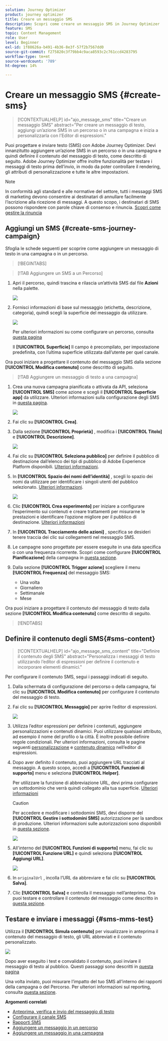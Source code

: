 ```yaml
---
solution: Journey Optimizer
product: journey optimizer
title: Creare un messaggio SMS
description: Scopri come creare un messaggio SMS in Journey Optimizer
feature: SMS
topic: Content Management
role: User
level: Beginner
exl-id: 1f88626a-b491-4b36-8e3f-57f2b7567dd0
source-git-commit: f275820c3f79bb4c9aca8593c2c761ccd4283795
workflow-type: tm+mt
source-wordcount: '789'
ht-degree: 14%

---
```


# Creare un messaggio SMS {#create-sms}

>[!CONTEXTUALHELP]
>id="ajo_message_sms"
>title="Creare un messaggio SMS"
>abstract="Per creare un messaggio di testo, aggiungi un’azione SMS in un percorso o in una campagna e inizia a personalizzarla con l’Editor di espressioni."

Puoi progettare e inviare testo (SMS) con Adobe Journey Optimizer. Devi innanzitutto aggiungere un’azione SMS in un percorso o in una campagna e quindi definire il contenuto del messaggio di testo, come descritto di seguito. Adobe Journey Optimizer offre inoltre funzionalità per testare i messaggi di testo prima dell’invio, in modo da poter controllare il rendering, gli attributi di personalizzazione e tutte le altre impostazioni.

>[!NOTE]
>
>In conformità agli standard e alle normative del settore, tutti i messaggi SMS di marketing devono consentire ai destinatari di annullare facilmente l’iscrizione alla ricezione di messaggi. A questo scopo, i destinatari di SMS possono rispondere con parole chiave di consenso e rinuncia. [Scopri come gestire la rinuncia](../privacy/opt-out.md#sms-opt-out-management-sms-opt-out-management)


## Aggiungi un SMS {#create-sms-journey-campaign}

Sfoglia le schede seguenti per scoprire come aggiungere un messaggio di testo in una campagna o in un percorso.

>[!BEGINTABS]

>[!TAB Aggiungere un SMS a un Percorso]

1. Apri il percorso, quindi trascina e rilascia un’attività SMS dal file **Azioni** nella palette.

   ![](assets/sms_create_1.png)

1. Fornisci informazioni di base sul messaggio (etichetta, descrizione, categoria), quindi scegli la superficie del messaggio da utilizzare.

   ![](assets/sms_create_2.png)

   Per ulteriori informazioni su come configurare un percorso, consulta [questa pagina](../building-journeys/journey-gs.md)

   Il **[!UICONTROL Superficie]** Il campo è precompilato, per impostazione predefinita, con l’ultima superficie utilizzata dall’utente per quel canale.

Ora puoi iniziare a progettare il contenuto del messaggio SMS dalla sezione **[!UICONTROL Modifica contenuto]** come descritto di seguito.

>[!TAB Aggiungere un messaggio di testo a una campagna]

1. Crea una nuova campagna pianificata o attivata da API, seleziona **[!UICONTROL SMS]** come azione e scegli il **[!UICONTROL Superficie app]** da utilizzare. Ulteriori informazioni sulla configurazione degli SMS in [questa pagina](sms-configuration.md).

   ![](assets/sms_create_3.png)

1. Fai clic su **[!UICONTROL Crea]**.

1. Dalla sezione **[!UICONTROL Proprietà]** , modifica i **[!UICONTROL Titolo]** e **[!UICONTROL Descrizione]**.

   ![](assets/sms_create_4.png)

1. Fai clic su **[!UICONTROL Seleziona pubblico]** per definire il pubblico di destinazione dall’elenco dei tipi di pubblico di Adobe Experience Platform disponibili. [Ulteriori informazioni](../audience/about-audiences.md).

1. In **[!UICONTROL Spazio dei nomi dell’identità]** , scegli lo spazio dei nomi da utilizzare per identificare i singoli utenti del pubblico selezionato. [Ulteriori informazioni](../event/about-creating.md#select-the-namespace).

   ![](assets/sms_create_5.png)

1. Clic **[!UICONTROL Crea esperimento]** per iniziare a configurare l’esperimento sui contenuti e creare trattamenti per misurarne le prestazioni e identificare l’opzione migliore per il pubblico di destinazione. [Ulteriori informazioni](../campaigns/content-experiment.md)

1. In **[!UICONTROL Tracciamento delle azioni]** , specifica se desideri tenere traccia dei clic sui collegamenti nel messaggio SMS.

1. Le campagne sono progettate per essere eseguite in una data specifica o con una frequenza ricorrente. Scopri come configurare **[!UICONTROL Pianificazione]** della campagna in [questa sezione](../campaigns/create-campaign.md#schedule).

1. Dalla sezione **[!UICONTROL Trigger azione]** scegliere il menu **[!UICONTROL Frequenza]** del messaggio SMS:

   * Una volta
   * Giornaliero
   * Settimanale
   * Mese

Ora puoi iniziare a progettare il contenuto del messaggio di testo dalla sezione **[!UICONTROL Modifica contenuto]** come descritto di seguito.

>[!ENDTABS]

## Definire il contenuto degli SMS{#sms-content}

>[!CONTEXTUALHELP]
>id="ajo_message_sms_content"
>title="Definire il contenuto degli SMS"
>abstract="Personalizza i messaggi di testo utilizzando l’editor di espressioni per definire il contenuto e incorporare elementi dinamici."

Per configurare il contenuto SMS, segui i passaggi indicati di seguito.

1. Dalla schermata di configurazione del percorso o della campagna, fai clic su **[!UICONTROL Modifica contenuto]** per configurare il contenuto del messaggio di testo.

1. Fai clic su **[!UICONTROL Messaggio]** per aprire l’editor di espressioni.

   ![](assets/sms-content.png)

1. Utilizza l’editor espressioni per definire i contenuti, aggiungere personalizzazioni e contenuti dinamici. Puoi utilizzare qualsiasi attributo, ad esempio il nome del profilo o la città. È inoltre possibile definire regole condizionali. Per ulteriori informazioni, consulta le pagine seguenti [personalizzazione](../personalization/personalize.md) e [contenuto dinamico](../personalization/get-started-dynamic-content.md) nell’editor di espressioni.

1. Dopo aver definito il contenuto, puoi aggiungere URL tracciati al messaggio. A questo scopo, accedi a **[!UICONTROL Funzioni di supporto]** menu e seleziona **[!UICONTROL Helper]**.

   Per utilizzare la funzione di abbreviazione URL, devi prima configurare un sottodominio che verrà quindi collegato alla tua superficie. [Ulteriori informazioni](sms-subdomains.md)

   >[!CAUTION]
   >
   > Per accedere e modificare i sottodomini SMS, devi disporre del **[!UICONTROL Gestire i sottodomini SMS]** autorizzazione per la sandbox di produzione. Ulteriori informazioni sulle autorizzazioni sono disponibili in [questa sezione](../administration/high-low-permissions.md).

   ![](assets/sms_tracking_1.png)

1. All&#39;interno del **[!UICONTROL Funzioni di supporto]** menu, fai clic su **[!UICONTROL Funzione URL]** e quindi seleziona **[!UICONTROL Aggiungi URL]**.

   ![](assets/sms_tracking_2.png)

1. In `originalUrl` , incolla l’URL da abbreviare e fai clic su **[!UICONTROL Salva]**.

1. Clic **[!UICONTROL Salva]** e controlla il messaggio nell’anteprima. Ora puoi testare e controllare il contenuto del messaggio come descritto in [questa sezione](#sms-mms-test).

<!--
## Define your MMS content{#mms-content}

You can enhance your communication by sending Multimedia Message Service (MMS) messages, enabling the sharing of media such as videos, pictures, audio clips and GIFs, and more. Additionally, MMS allows for up to 1600 characters of text in your message.


>[!NOTE]
>
>* This feature is currently available with **Sinch** only.
>
>* MMS channel comes with a few limitations listed in [this page](../start/guardrails.md#sms-guardrails).
>

To create MMS content, follow these steps:

1. Create a SMS as described in [this section](#create-sms-journey-campaign).

1. Edit your SMS content as detailed in [this section](#sms-content).

1. Enable the MMS option to add media to your SMS content.

    ![](assets/sms_create_6.png)

1. Add a **[!UICONTROL Title]** to your media.

1. Enter the URL of your media in the **[!UICONTROL Media]** field.

    ![](assets/sms_create_7.png)

1. Click **[!UICONTROL Save]** and check your message in the preview. You can now test and check your message content as detailed below.
-->

## Testare e inviare i messaggi {#sms-mms-test}

Utilizza il **[!UICONTROL Simula contenuto]** per visualizzare in anteprima il contenuto del messaggio di testo, gli URL abbreviati e il contenuto personalizzato.

![](assets/sms-content-preview.png)

Dopo aver eseguito i test e convalidato il contenuto, puoi inviare il messaggio di testo al pubblico. Questi passaggi sono descritti in [questa pagina](send-sms.md)

Una volta inviato, puoi misurare l’impatto del tuo SMS all’interno dei rapporti della campagna o del Percorso. Per ulteriori informazioni sul reporting, consulta [questa sezione](../reports/campaign-global-report.md#sms-tab).

**Argomenti correlati**

* [Anteprima, verifica e invio del messaggio di testo](send-sms.md)
* [Configurare il canale SMS](sms-configuration.md)
* [Rapporti SMS](../reports/journey-global-report.md#sms-global)
* [Aggiungere un messaggio in un percorso](../building-journeys/journeys-message.md)
* [Aggiungere un messaggio in una campagna](../campaigns/create-campaign.md)
